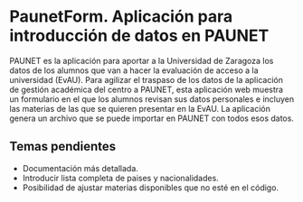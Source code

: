 # PaunetForm. Aplicación para introducción de datos en PAUNET

PAUNET es la aplicación para aportar a la Universidad de Zaragoza los datos de los alumnos que van a hacer la evaluación de acceso a la universidad (EvAU).
Para agilizar el traspaso de los datos de la aplicación de gestión académica del centro a PAUNET, esta aplicación web muestra un formulario en el que los alumnos revisan sus datos personales e incluyen las materias de las que se quieren presentar en la EvAU. La aplicación genera un archivo que se puede importar en PAUNET con todos esos datos.

## Temas pendientes
* Documentación más detallada.
* Introducir lista completa de paises y nacionalidades.
* Posibilidad de ajustar materias disponibles que no esté en el código.